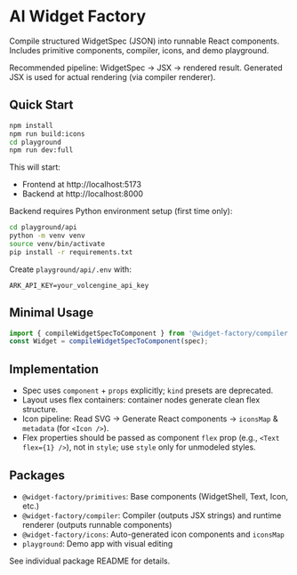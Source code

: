 # AI Widget Factory

Compile structured WidgetSpec (JSON) into runnable React components. Includes primitive components, compiler, icons, and demo playground.

Recommended pipeline: WidgetSpec → JSX → rendered result. Generated JSX is used for actual rendering (via compiler renderer).

## Quick Start
```bash
npm install
npm run build:icons
cd playground
npm run dev:full
```
This will start:
- Frontend at http://localhost:5173
- Backend at http://localhost:8000

Backend requires Python environment setup (first time only):
```bash
cd playground/api
python -m venv venv
source venv/bin/activate
pip install -r requirements.txt
```

Create `playground/api/.env` with:
```
ARK_API_KEY=your_volcengine_api_key
```

## Minimal Usage
```js
import { compileWidgetSpecToComponent } from '@widget-factory/compiler';
const Widget = compileWidgetSpecToComponent(spec);
```

## Implementation
- Spec uses `component` + `props` explicitly; `kind` presets are deprecated.
- Layout uses flex containers: container nodes generate clean flex structure.
- Icon pipeline: Read SVG → Generate React components → `iconsMap` & `metadata` (for `<Icon />`).
- Flex properties should be passed as component `flex` prop (e.g., `<Text flex={1} />`), not in `style`; use `style` only for unmodeled styles.

## Packages
- `@widget-factory/primitives`: Base components (WidgetShell, Text, Icon, etc.)
- `@widget-factory/compiler`: Compiler (outputs JSX strings) and runtime renderer (outputs runnable components)
- `@widget-factory/icons`: Auto-generated icon components and `iconsMap`
- `playground`: Demo app with visual editing

See individual package README for details.
